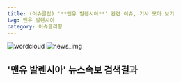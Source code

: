 ```yaml
---
title: (이슈클립) '**맨유 발렌시아**' 관련 이슈, 기사 모아 보기
tag: 맨유 발렌시아
category: 이슈클리핑
---
```

![wordcloud](https://s3.ap-northeast-2.amazonaws.com/lyrics101-wordcloud/2018-10-03-1538513452.png)
![news_img](https://user-images.githubusercontent.com/42597476/44507050-1206f400-a6e4-11e8-8d98-7ffbfebb353f.png)
## **'**맨유 발렌시아**'** 뉴스속보 검색결과

